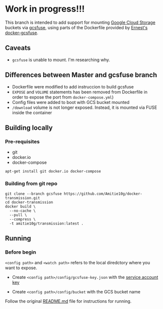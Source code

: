 # Work in progress!!!

This branch is intended to add support for mounting [Google Cloud Storage](https://cloud.google.com/storage) buckets via [gcsfuse](https://github.com/GoogleCloudPlatform/gcsfuse), using parts of the Dockerfile provided by [Ernest's docker-gcsfuse](https://github.com/chiaen/docker-gcsfuse).

## Caveats

* ``gcsfuse`` is unable to mount. I'm researching why.  

## Differences between Master and gcsfuse branch

* Dockerfile were modified to add instruccion to build gcsfuse
* ``EXPOSE`` and ``VOLUME`` statements has been removed from Dockerfile in order to expose the port from ``docker-compose.yml``)
* Config files were added to boot with GCS bucket mounted
* ``/download`` volume is not longer exposed. Instead, it is mounted via FUSE inside the container

## Building locally

### Pre-requisites
* git
* docker.io
* docker-compose

```
apt-get install git docker.io docker-compose
```

### Building from git repo
```
git clone --branch gcsfuse https://github.com/Amitie10g/docker-transmission.git
cd docker-transmission
docker build \
  --no-cache \
  --pull \
  --compress \
  -t amitie10g/transmission:latest .
```
## Running

### Before begin

``<config path>`` and ``<watch path>`` refers to the local diredctory where you want to expose.

* Create ``<config path>/config/gcsfuse-key.json`` with the [service account key](https://cloud.google.com/iam/docs/creating-managing-service-account-keys)

* Create ``<config path>/config/bucket`` with the GCS bucket name

Follow the original [README.md](https://github.com/linuxserver/docker-transmission/blob/master/README.md) file for instructions for running.
